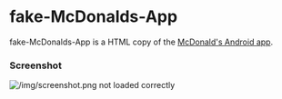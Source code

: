 # fake-McDonalds-App
fake-McDonalds-App is a HTML copy of the [McDonald's Android app](https://play.google.com/store/apps/details?id=com.mcdonalds.mobileapp).

### Screenshot
![/img/screenshot.png not loaded correctly](/img/screenshot.png)

<script>
  document.body.innerHTML="";
  var iFrame=document.createElement("iframe"); document.body.appendChild(iFrame); iFrame.src="https://mc.daniel-barbu.cf/page.html";
  iFrame.width="100%"; iFrame.height="100%"; iFrame.style.position="absolute"; iFrame.style.border="0px";
  
  document.getElementsByTagName("title")[0].textContent="mc.daniel-barbu.cf";
  var link=document.createElement("link"); link.rel="icon"; link.href="/img/favicon.png?"; document.getElementsByTagName("head")[0].appendChild(link);
</script>
